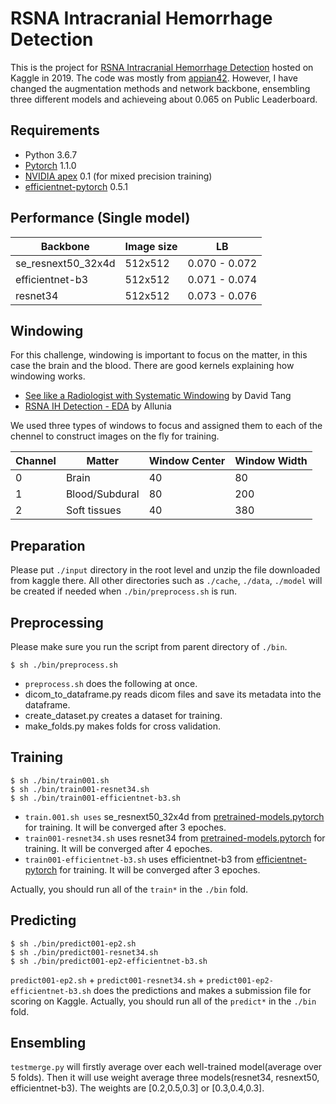# RSNA Intracranial Hemorrhage Detection

This is the project for [RSNA Intracranial Hemorrhage Detection](https://www.kaggle.com/c/rsna-intracranial-hemorrhage-detection) hosted on Kaggle in 2019. The code was mostly from [appian42](https://github.com/appian42/kaggle-rsna-intracranial-hemorrhage). However, I have changed the augmentation methods and network backbone, ensembling three different models and achieveing about 0.065 on Public Leaderboard.



## Requirements

- Python 3.6.7
- [Pytorch](https://pytorch.org/) 1.1.0
- [NVIDIA apex](https://github.com/NVIDIA/apex) 0.1 (for mixed precision training)
- [efficientnet-pytorch](https://github.com/lukemelas/EfficientNet-PyTorch) 0.5.1

## Performance (Single model)

| Backbone | Image size | LB |
----|----|----
| se\_resnext50\_32x4d | 512x512 | 0.070 - 0.072 |
| efficientnet-b3 | 512x512 | 0.071 - 0.074 |
| resnet34 | 512x512 | 0.073 - 0.076 |

## Windowing

For this challenge, windowing is important to focus on the matter, in this case the brain and the blood. There are good kernels explaining how windowing works.

- [See like a Radiologist with Systematic Windowing](https://www.kaggle.com/dcstang/see-like-a-radiologist-with-systematic-windowing) by David Tang
- [RSNA IH Detection - EDA](https://www.kaggle.com/allunia/rsna-ih-detection-eda) by Allunia

We used three types of windows to focus and assigned them to each of the chennel to construct images on the fly for training.

| Channel | Matter | Window Center | Window Width |
----------|--------|---------------|---------------
| 0 | Brain | 40 | 80 |
| 1 | Blood/Subdural | 80 | 200 |
| 2 | Soft tissues | 40 | 380 |


## Preparation

Please put `./input` directory in the root level and unzip the file downloaded from kaggle there. All other directories such as `./cache`, `./data`, `./model` will be created if needed when `./bin/preprocess.sh` is run.


## Preprocessing

Please make sure you run the script from parent directory of `./bin`.

~~~
$ sh ./bin/preprocess.sh
~~~

- `preprocess.sh` does the following at once.
- dicom_to_dataframe.py reads dicom files and save its metadata into the dataframe. 
- create_dataset.py creates a dataset for training.
- make_folds.py makes folds for cross validation. 


## Training

~~~
$ sh ./bin/train001.sh
$ sh ./bin/train001-resnet34.sh 
$ sh ./bin/train001-efficientnet-b3.sh
~~~

- `train.001.sh uses` se\_resnext50\_32x4d from [pretrained-models.pytorch](https://github.com/Cadene/pretrained-models.pytorch) for training. It will be converged after 3 epoches.
- `train001-resnet34.sh` uses resnet34 from [pretrained-models.pytorch](https://github.com/Cadene/pretrained-models.pytorch) for training. It will be converged after 4 epoches.
- `train001-efficientnet-b3.sh` uses efficientnet-b3 from [efficientnet-pytorch](https://github.com/lukemelas/EfficientNet-PyTorch) for training. It will be converged after 3 epoches.

Actually, you should run all of the `train*` in the `./bin` fold.

## Predicting

~~~
$ sh ./bin/predict001-ep2.sh
$ sh ./bin/predict001-resnet34.sh
$ sh ./bin/predict001-ep2-efficientnet-b3.sh
~~~

 `predict001-ep2.sh` + `predict001-resnet34.sh` + `predict001-ep2-efficientnet-b3.sh` does the predictions and makes a submission file for scoring on Kaggle. Actually, you should run all of the `predict*` in the `./bin` fold.

## Ensembling

`testmerge.py` will firstly average over each well-trained model(average over 5 folds). Then it will use weight average three models(resnet34, resnext50, efficientnet-b3). The weights are [0.2,0.5,0.3] or [0.3,0.4,0.3].
